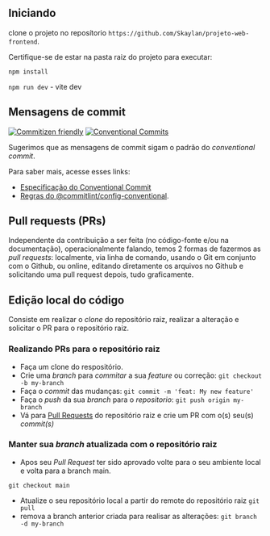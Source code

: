 ## Iniciando


clone o projeto no reposítorio `https://github.com/Skaylan/projeto-web-frontend`.

Certifique-se de estar na pasta raiz do projeto para executar:

```npm install```

```npm run dev``` - vite dev

## Mensagens de commit

[![Commitizen friendly](https://img.shields.io/badge/commitizen-friendly-brightgreen.svg)](http://commitizen.github.io/cz-cli/)
[![Conventional Commits](https://img.shields.io/badge/Conventional%20Commits-1.0.0-yellow.svg)](https://conventionalcommits.org)

Sugerimos que as mensagens de commit sigam o padrão do _conventional commit_.

Para saber mais, acesse esses links:
- [Especificação do Conventional Commit](https://www.conventionalcommits.org/)
- [Regras do @commitlint/config-conventional](https://github.com/conventional-changelog/commitlint/tree/master/%40commitlint/config-conventional).

## Pull requests (PRs)

Independente da contribuição a ser feita (no código-fonte e/ou na documentação), operacionalmente falando, temos 2 formas de fazermos as *pull requests*: localmente, via linha de comando, usando o Git em conjunto com o Github, ou online, editando diretamente os arquivos no Github e solicitando uma pull request depois, tudo graficamente.

## Edição local do código

Consiste em realizar o *clone* do repositório raiz, realizar a alteração e solicitar o PR para o repositório raiz.

### Realizando PRs para o repositório raiz

- Faça um clone do respositório.
- Crie uma *branch* para *commitar* a sua *feature* ou correção: `git checkout -b my-branch`
- Faça o *commit* das mudanças: `git commit -m 'feat: My new feature'`
- Faça o *push* da sua *branch* para o *repositorio*: `git push origin my-branch`
- Vá para [Pull Requests](https://github.com/Skaylan/projeto-web-frontend/pulls) do repositório raiz e crie um PR com o(s) seu(s) *commit(s)*

### Manter sua *branch* atualizada com o repositório raiz

- Apos seu *Pull Request* ter sido aprovado volte para o seu ambiente local e volta para a branch main.

`git checkout main `
- Atualize o seu repositório local a partir do remote do repositório raiz
`git pull`
- remova a branch anterior criada para realisar as alterações:
`git branch -d my-branch`